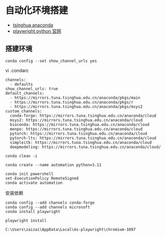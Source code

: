 # 自动化环境搭建
- [tsinghua anaconda](https://mirrors.tuna.tsinghua.edu.cn/help/anaconda/)
- [playwright python 官网](https://playwright.dev/python/docs/intro)

## 搭建环境
```shell
conda config --set show_channel_urls yes
```

vi .condarc
```text
channels:
  - defaults
show_channel_urls: true
default_channels:
  - https://mirrors.tuna.tsinghua.edu.cn/anaconda/pkgs/main
  - https://mirrors.tuna.tsinghua.edu.cn/anaconda/pkgs/r
  - https://mirrors.tuna.tsinghua.edu.cn/anaconda/pkgs/msys2
custom_channels:
  conda-forge: https://mirrors.tuna.tsinghua.edu.cn/anaconda/cloud
  msys2: https://mirrors.tuna.tsinghua.edu.cn/anaconda/cloud
  bioconda: https://mirrors.tuna.tsinghua.edu.cn/anaconda/cloud
  menpo: https://mirrors.tuna.tsinghua.edu.cn/anaconda/cloud
  pytorch: https://mirrors.tuna.tsinghua.edu.cn/anaconda/cloud
  pytorch-lts: https://mirrors.tuna.tsinghua.edu.cn/anaconda/cloud
  simpleitk: https://mirrors.tuna.tsinghua.edu.cn/anaconda/cloud
  deepmodeling: https://mirrors.tuna.tsinghua.edu.cn/anaconda/cloud/
```
```shell
conda clean -i
```

```shell
conda create --name automation python=3.11

conda init powershell
set-ExecutionPolicy RemoteSigned
conda activate automation
```

安装依赖
```shell
conda config --add channels conda-forge
conda config --add channels microsoft
conda install playwright

playwright install

C:\Users\zaizai\AppData\Local\ms-playwright\chromium-1097
```